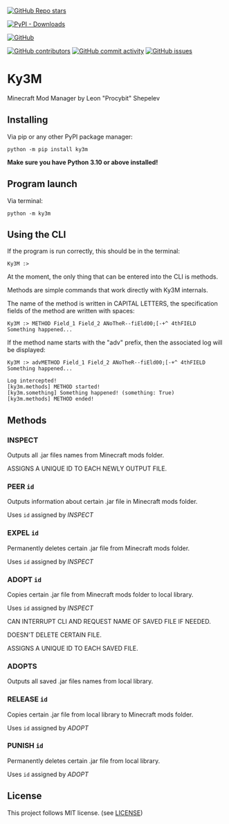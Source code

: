 [](https://github.com/Procybit/Ky3M)

[![GitHub Repo stars](https://img.shields.io/github/stars/Procybit/Ky3M?style=social)](https://github.com/Procybit/Ky3M)

[![PyPI - Downloads](https://img.shields.io/pypi/dm/ky3m?style=for-the-badge)](https://pypi.org)

[![GitHub](https://img.shields.io/github/license/Procybit/Ky3M?style=for-the-badge)](LICENSE)

[![GitHub contributors](https://img.shields.io/github/contributors/Procybit/Ky3M?style=for-the-badge)](https://github.com/Procybit/Ky3M) [![GitHub commit activity](https://img.shields.io/github/commit-activity/w/Procybit/Ky3M?style=for-the-badge)](https://github.com/Procybit/Ky3M) [![GitHub issues](https://img.shields.io/github/issues-raw/Procybit/Ky3M?style=for-the-badge)](https://github.com/Procybit/Ky3M)

# Ky3M

Minecraft Mod Manager by Leon "Procybit" Shepelev

## Installing

Via pip or any other PyPI package manager:

```
python -m pip install ky3m
```

**Make sure you have Python 3.10 or above installed!**

## Program launch

Via terminal:

```
python -m ky3m
```

## Using the CLI

If the program is run correctly, this should be in the terminal:
```
Ky3M :>
```
At the moment, the only thing that can be entered into the CLI is methods.

Methods are simple commands that work directly with Ky3M internals.

The name of the method is written in CAPITAL LETTERS, the specification fields of the method are written with spaces:

```
Ky3M :> METHOD Field_1 Field_2 ANoTheR--fiEld00;[-+^ 4thFIELD
Something happened...
```

If the method name starts with the "adv" prefix, then the associated log will be displayed:

```
Ky3M :> advMETHOD Field_1 Field_2 ANoTheR--fiEld00;[-+^ 4thFIELD
Something happened...

Log intercepted!
[ky3m.methods] METHOD started!
[ky3m.something] Something happened! (something: True)
[ky3m.methods] METHOD ended!
```

## Methods

### INSPECT

Outputs all .jar files names from Minecraft mods folder.

ASSIGNS A UNIQUE ID TO EACH NEWLY OUTPUT FILE.

### PEER `id`

Outputs information about certain .jar file in Minecraft mods folder.

Uses `id`  assigned by *INSPECT*

### EXPEL `id`

Permanently deletes certain .jar file from Minecraft mods folder.

Uses `id` assigned by *INSPECT*

### ADOPT `id`

Copies certain .jar file from Minecraft mods folder to local library.

Uses `id` assigned by *INSPECT*

CAN INTERRUPT CLI AND REQUEST NAME OF SAVED FILE IF NEEDED.

DOESN'T DELETE CERTAIN FILE.

ASSIGNS A UNIQUE ID TO EACH SAVED FILE.

### ADOPTS

Outputs all saved .jar files names from local library.

### RELEASE `id`

Copies certain .jar file from local library to Minecraft mods folder.

Uses `id` assigned by *ADOPT*

### PUNISH `id`

Permanently deletes certain .jar file from local library.

Uses `id` assigned by *ADOPT*

## License
This project follows MIT license. (see [LICENSE](LICENSE))
